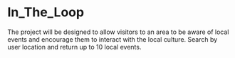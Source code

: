 # In_The_Loop
The project will be designed to allow visitors to an area to be aware of local events and encourage them to interact with the local culture. Search by user location and return up to 10 local events.
